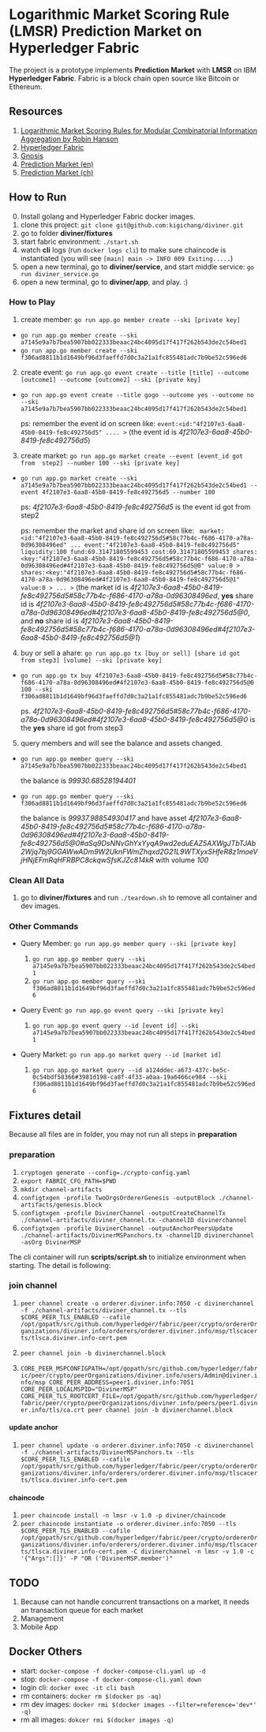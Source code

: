 # Logarithmic Market Scoring Rule (LMSR) Prediction Market on Hyperledger Fabric

The project is a prototype implements **Prediction Market** with **LMSR** on IBM **Hyperledger Fabric**. Fabric is a block chain open source like Bitcoin or Ethereum.

## Resources
1. [Logarithmic Market Scoring Rules for Modular Combinatorial Information Aggregation by Robin Hanson](http://mason.gmu.edu/~rhanson/mktscore.pdf)
2. [Hyperledger Fabric](https://hyperledger-fabric.readthedocs.io/en/release/)
3. [Gnosis](https://gnosis.pm/)
4. [Prediction Market (en)](https://en.wikipedia.org/wiki/Prediction_market)
5. [Prediction Market (ch)](https://zh.wikipedia.org/wiki/%E9%A2%84%E6%B5%8B%E5%B8%82%E5%9C%BA)

## How to Run
0. Install golang and Hyperledger Fabric docker images.
1. clone this project: `git clone git@github.com:kigichang/diviner.git`
2. go to folder **diviner/fixtures**
3. start fabric environment: `./start.sh`
4. watch **cli** logs (run `docker logs cli`) to make sure chaincode is instantiated (you will see `[main] main -> INFO 009 Exiting.....`)
5. open a new terminal, go to **diviner/service**, and start middle service: `go run diviner_service.go`
6. open a new terminal, go to **diviner/app**, and play. :)

### How to Play
1. create member: `go run app.go member create --ski [private key]`
  * `go run app.go member create --ski a7145e9a7b7bea5907bb022333beaac24bc4095d17f417f262b543de2c54bed1`
  * `go run app.go member create --ski f306ad8811b1d1649bf96d3faeffd7d0c3a21a1fc855481adc7b9be52c596ed6`

2. create event: `go run app.go event create --title [title] --outcome [outcome1] --outcome [outcome2] --ski [private key]`
  * `go run app.go event create --title gogo --outcome yes --outcome no --ski a7145e9a7b7bea5907bb022333beaac24bc4095d17f417f262b543de2c54bed1`

    ps: remember the event id on screen like: `event:<id:"4f2107e3-6aa8-45b0-8419-fe8c492756d5" .... >` (the event id is *4f2107e3-6aa8-45b0-8419-fe8c492756d5*)

3. create market: `go run app.go market create --event [event_id got from  step2] --number 100 --ski [private key]`
  * `go run app.go market create --ski a7145e9a7b7bea5907bb022333beaac24bc4095d17f417f262b543de2c54bed1 --event 4f2107e3-6aa8-45b0-8419-fe8c492756d5 --number 100`

    ps: *4f2107e3-6aa8-45b0-8419-fe8c492756d5* is the event id got from step2

    ps: remember the market and share id on screen like: ` market:<id:"4f2107e3-6aa8-45b0-8419-fe8c492756d5#58c77b4c-f686-4170-a78a-0d96308496ed" ... event:"4f2107e3-6aa8-45b0-8419-fe8c492756d5" liquidity:100 fund:69.31471805599453 cost:69.31471805599453 shares:<key:"4f2107e3-6aa8-45b0-8419-fe8c492756d5#58c77b4c-f686-4170-a78a-0d96308496ed#4f2107e3-6aa8-45b0-8419-fe8c492756d5@0" value:0 > shares:<key:"4f2107e3-6aa8-45b0-8419-fe8c492756d5#58c77b4c-f686-4170-a78a-0d96308496ed#4f2107e3-6aa8-45b0-8419-fe8c492756d5@1" value:0 > ... >` (the market id is *4f2107e3-6aa8-45b0-8419-fe8c492756d5#58c77b4c-f686-4170-a78a-0d96308496ed*, **yes** share id is *4f2107e3-6aa8-45b0-8419-fe8c492756d5#58c77b4c-f686-4170-a78a-0d96308496ed#4f2107e3-6aa8-45b0-8419-fe8c492756d5@0*, and **no** share id is *4f2107e3-6aa8-45b0-8419-fe8c492756d5#58c77b4c-f686-4170-a78a-0d96308496ed#4f2107e3-6aa8-45b0-8419-fe8c492756d5@1*)

4. buy or sell a ahare: `go run app.go tx [buy or sell] [share id got from step3] [volume] --ski [private key]`

  * `go run app.go tx buy 4f2107e3-6aa8-45b0-8419-fe8c492756d5#58c77b4c-f686-4170-a78a-0d96308496ed#4f2107e3-6aa8-45b0-8419-fe8c492756d5@0 100 --ski f306ad8811b1d1649bf96d3faeffd7d0c3a21a1fc855481adc7b9be52c596ed6`

    ps. *4f2107e3-6aa8-45b0-8419-fe8c492756d5#58c77b4c-f686-4170-a78a-0d96308496ed#4f2107e3-6aa8-45b0-8419-fe8c492756d5@0* is the **yes** share id got from step3

5. query members and will see the balance and assets changed.
  * `go run app.go member query --ski a7145e9a7b7bea5907bb022333beaac24bc4095d17f417f262b543de2c54bed1`

    the balance is *99930.68528194401*

  * `go run app.go member query --ski f306ad8811b1d1649bf96d3faeffd7d0c3a21a1fc855481adc7b9be52c596ed6`

    the balance is *99937.98854930417* and have asset *4f2107e3-6aa8-45b0-8419-fe8c492756d5#58c77b4c-f686-4170-a78a-0d96308496ed#4f2107e3-6aa8-45b0-8419-fe8c492756d5@0#aSq9DsNNvGhYxYyqA9wd2eduEAZ5AXWgJTbTJAb2Wjq7bj9GGAWwADm9W2UknFWmZhqxd2G21L9WTXyxSHfeR8z1moeVjHNjEFmRqHFRBPC8ckqwSfsKJZc814kR* with volume *100*

### Clean All Data
1. go to **diviner/fixtures** and run `./teardown.sh` to remove all container and dev images.

### Other Commands
* Query Member: `go run app.go member query --ski [private key]`
  1. `go run app.go member query --ski a7145e9a7b7bea5907bb022333beaac24bc4095d17f417f262b543de2c54bed1`
  2. `go run app.go member query --ski f306ad8811b1d1649bf96d3faeffd7d0c3a21a1fc855481adc7b9be52c596ed6`


* Query Event: `go run app.go event query --ski [private key]`
  1. `go run app.go event query --id [event id] --ski a7145e9a7b7bea5907bb022333beaac24bc4095d17f417f262b543de2c54bed1`


* Query Market: `go run app.go market query --id [market id]`
  1. `go run app.go market query --id a124ddec-a673-437c-be5c-0c54bdf58366#3981d198-ca8f-4f33-a0aa-19a6466ce984 --ski f306ad8811b1d1649bf96d3faeffd7d0c3a21a1fc855481adc7b9be52c596ed6`

## Fixtures detail

Because all files are in folder, you may not run all steps in **preparation**

### preparation
1. `cryptogen generate --config=./crypto-config.yaml`
2. `export FABRIC_CFG_PATH=$PWD`
3. `mkdir channel-artifacts`
4. `configtxgen -profile TwoOrgsOrdererGenesis -outputBlock ./channel-artifacts/genesis.block`
5. `configtxgen -profile DivinerChannel -outputCreateChannelTx ./channel-artifacts/diviner_channel.tx -channelID divinerchannel`
6. `configtxgen -profile DivinerChannel -outputAnchorPeersUpdate ./channel-artifacts/DivinerMSPanchors.tx -channelID divinerchannel -asOrg DivinerMSP`


The cli container will run **scripts/script.sh** to initialize environment when starting. The detail is following:

### join channel
1. `peer channel create -o orderer.diviner.info:7050 -c divinerchannel -f ./channel-artifacts/diviner_channel.tx --tls $CORE_PEER_TLS_ENABLED --cafile /opt/gopath/src/github.com/hyperledger/fabric/peer/crypto/ordererOrganizations/diviner.info/orderers/orderer.diviner.info/msp/tlscacerts/tlsca.diviner.info-cert.pem`
2. `peer channel join -b divinerchannel.block`

3. `CORE_PEER_MSPCONFIGPATH=/opt/gopath/src/github.com/hyperledger/fabric/peer/crypto/peerOrganizations/diviner.info/users/Admin@diviner.info/msp CORE_PEER_ADDRESS=peer1.diviner.info:7051 CORE_PEER_LOCALMSPID="DivinerMSP" CORE_PEER_TLS_ROOTCERT_FILE=/opt/gopath/src/github.com/hyperledger/fabric/peer/crypto/peerOrganizations/diviner.info/peers/peer1.diviner.info/tls/ca.crt peer channel join -b divinerchannel.block`

#### update anchor
1. `peer channel update -o orderer.diviner.info:7050 -c divinerchannel -f ./channel-artifacts/DivinerMSPanchors.tx --tls $CORE_PEER_TLS_ENABLED --cafile /opt/gopath/src/github.com/hyperledger/fabric/peer/crypto/ordererOrganizations/diviner.info/orderers/orderer.diviner.info/msp/tlscacerts/tlsca.diviner.info-cert.pem`

#### chaincode
1. `peer chaincode install -n lmsr -v 1.0 -p diviner/chaincode`
2. `peer chaincode instantiate -o orderer.diviner.info:7050 --tls $CORE_PEER_TLS_ENABLED --cafile /opt/gopath/src/github.com/hyperledger/fabric/peer/crypto/ordererOrganizations/diviner.info/orderers/orderer.diviner.info/msp/tlscacerts/tlsca.diviner.info-cert.pem -C divinerchannel -n lmsr -v 1.0 -c '{"Args":[]}' -P "OR ('DivinerMSP.member')"`

## TODO
1. Because can not handle concurrent transactions on a market, it needs an transaction queue for each market
2. Management
3. Mobile App

## Docker Others
* start: `docker-compose -f docker-compose-cli.yaml up -d`
* stop: `docker-compose -f docker-compose-cli.yaml down`
* login cli: `docker exec -it cli bash`
* rm containers: `docker rm $(docker ps -aq)`
* rm dev images: `docker rmi $(docker images --filter=reference='dev*' -q)`
* rm all images: `dokcer rmi $(docker images -q)`
